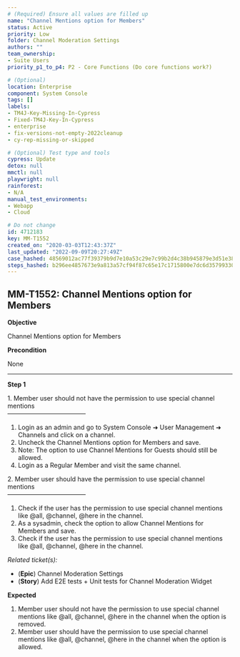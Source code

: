 ```yaml
---
# (Required) Ensure all values are filled up
name: "Channel Mentions option for Members"
status: Active
priority: Low
folder: Channel Moderation Settings
authors: ""
team_ownership: 
- Suite Users
priority_p1_to_p4: P2 - Core Functions (Do core functions work?)

# (Optional)
location: Enterprise
component: System Console
tags: []
labels: 
- TM4J-Key-Missing-In-Cypress
- Fixed-TM4J-Key-In-Cypress
- enterprise
- fix-versions-not-empty-2022cleanup
- cy-rep-missing-or-skipped

# (Optional) Test type and tools
cypress: Update
detox: null
mmctl: null
playwright: null
rainforest: 
- N/A
manual_test_environments: 
- Webapp
- Cloud

# Do not change
id: 4712183
key: MM-T1552
created_on: "2020-03-03T12:43:37Z"
last_updated: "2022-09-09T20:27:49Z"
case_hashed: 48569012ac77f39379b9d7e10a53c29e7c99b2d4c38b945879e3d51e384081371acebdac87bec2c076686edd7241d16b
steps_hashed: b296ee4857673e9a813a57cf94f87c65e17c1715800e7dc6d357993305dd02a779a615c3b945e5d3b820addf7fe5b891
---
```


<!-- (Auto-generated) Based on frontmatter's "key" and "name" -->

## MM-T1552: Channel Mentions option for Members

**Objective**

Channel Mentions option for Members

**Precondition**

None

---

**Step 1**

1\. Member user should not have the permission to use special channel mentions\
–––––––––––––––––––––––––

1. Login as an admin and go to System Console ➜ User Management ➜ Channels and click on a channel.
2. Uncheck the Channel Mentions option for Members and save.
3. Note: The option to use Channel Mentions for Guests should still be allowed.
4. Login as a Regular Member and visit the same channel.

2\. Member user should have the permission to use special channel mentions\
–––––––––––––––––––––––––

1. Check if the user has the permission to use special channel mentions like @all, @channel, @here in the channel.
2. As a sysadmin, check the option to allow Channel Mentions for Members and save.
3. Check if the user has the permission to use special channel mentions like @all, @channel, @here in the channel.

_Related ticket(s):_

- (**Epic**) Channel Moderation Settings
- (**Story**) Add E2E tests + Unit tests for Channel Moderation Widget

**Expected**

1. Member user should not have the permission to use special channel mentions like @all, @channel, @here in the channel when the option is removed.
2. Member user should have the permission to use special channel mentions like @all, @channel, @here in the channel when the option is allowed.
